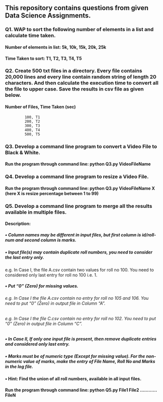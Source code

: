 ## This repository contains questions from given Data Science Assignments.

### Q1. WAP to sort the following number of elements in a list and calculate time taken.
#### Number of elements in list: 5k, 10k, 15k, 20k, 25k	    
#### Time Taken to sort: T1, T2, T3, T4, T5

### Q2. Create 500 txt files in a directory. Every file contains 20,000 lines and every line contain random string of length 20 characters. And then calculate the execution time to convert all the file to upper case. Save the results in csv file as given below.
#### Number of Files, Time Taken (sec)
             100, T1
             200, T2
             300, T3
             400, T4
             500, T5

### Q3. Develop a command line program to convert a Video File to Black & White.
#### Run the program through command line: python Q3.py VideoFileName
  
### Q4. Develop a command line program to resize a Video File.
#### Run the program through command line: python Q3.py VideoFileName X (here X is resize percentage between 1 to 99)

### Q5. Develop a command line program to merge all the results available in multiple files.
#### Description:
##### • Column names may be different in input files, but first column is id/roll-num and second column is marks.
##### • Input file(s) may contain duplicate roll numbers, you need to consider the last entry only.
e.g. In Case I, the file A.csv contain two values for roll no 100. You need to considered only last entry for roll no 100 i.e. 1.
##### • Put “0” (Zero) for missing values.
###### e.g. In Case I the file A.csv contain no entry for roll no 105 and 106. You need to put “0” (Zero) in output file in Column “A”.
###### e.g. In Case I the file C.csv contain no entry for roll no 102. You need to put “0” (Zero) in output file in Column “C”.
##### • In Case II, If only one input file is present, then remove duplicate entries and considered only last entry.
##### • Marks must be of numeric type (Except for missing value). For the non-numeric value of marks, make the entry of File Name, Roll No and Marks in the log file.
#### • Hint: Find the union of all roll numbers, available in all input files.
#### Run the program through command line: python Q5.py File1 File2 ………… FileN
